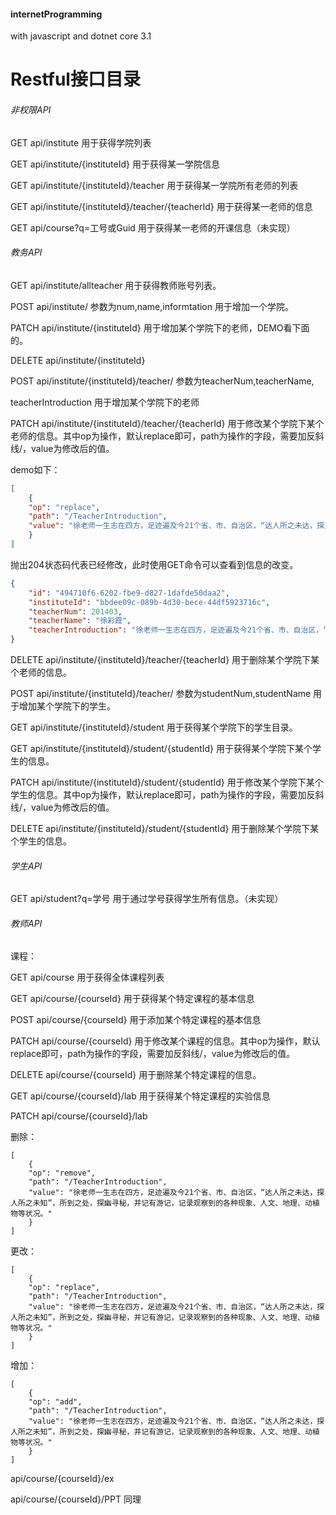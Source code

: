 #### internetProgramming

with javascript and dotnet core 3.1



# Restful接口目录

###### 非权限API

GET api/institute 用于获得学院列表

GET api/institute/{instituteId} 用于获得某一学院信息

GET api/institute/{instituteId}/teacher 用于获得某一学院所有老师的列表

GET api/institute/{instituteId}/teacher/{teacherId} 用于获得某一老师的信息

GET api/course?q=工号或Guid 用于获得某一老师的开课信息（未实现）

###### 教务API

GET api/institute/allteacher 用于获得教师账号列表。

POST api/institute/ 参数为num,name,informtation 用于增加一个学院。

PATCH api/institute/{instituteId} 用于增加某个学院下的老师，DEMO看下面的。

DELETE api/institute/{instituteId} 

POST api/institute/{instituteId}/teacher/ 参数为teacherNum,teacherName,

teacherIntroduction 用于增加某个学院下的老师

PATCH api/institute/{instituteId}/teacher/{teacherId} 用于修改某个学院下某个老师的信息。其中op为操作，默认replace即可，path为操作的字段，需要加反斜线/，value为修改后的值。

demo如下：

```json
[
    {
    "op": "replace",
    "path": "/TeacherIntroduction",
    "value": "徐老师一生志在四方，足迹遍及今21个省、市、自治区，“达人所之未达，探人所之未知”，所到之处，探幽寻秘，并记有游记，记录观察到的各种现象、人文、地理、动植物等状况。"
    }
]
```

抛出204状态码代表已经修改，此时使用GET命令可以查看到信息的改变。

```json
{
    "id": "494710f6-6202-fbe9-d827-1dafde50daa2",
    "instituteId": "bbdee09c-089b-4d30-bece-44df5923716c",
    "teacherNum": 201403,
    "teacherName": "徐彩霞",
    "teacherIntroduction": "徐老师一生志在四方，足迹遍及今21个省、市、自治区，“达人所之未达，探人所之未知”，所到之处，探幽寻秘，并记有游记，记录观察到的各种现象、人文、地理、动植物等状况。"
}
```

DELETE api/institute/{instituteId}/teacher/{teacherId} 用于删除某个学院下某个老师的信息。

POST api/institute/{instituteId}/teacher/ 参数为studentNum,studentName 用于增加某个学院下的学生。

GET api/institute/{instituteId}/student 用于获得某个学院下的学生目录。

GET api/institute/{instituteId}/student/{studentId} 用于获得某个学院下某个学生的信息。

PATCH api/institute/{instituteId}/student/{studentId} 用于修改某个学院下某个学生的信息。其中op为操作，默认replace即可，path为操作的字段，需要加反斜线/，value为修改后的值。

DELETE api/institute/{instituteId}/student/{studentId} 用于删除某个学院下某个学生的信息。

###### 学生API

GET api/student?q=学号  用于通过学号获得学生所有信息。（未实现）

###### 教师API

课程：

GET api/course 用于获得全体课程列表

GET api/course/{courseId} 用于获得某个特定课程的基本信息

POST api/course/{courseId} 用于添加某个特定课程的基本信息

PATCH api/course/{courseId} 用于修改某个课程的信息。其中op为操作，默认replace即可，path为操作的字段，需要加反斜线/，value为修改后的值。

DELETE api/course/{courseId} 用于删除某个特定课程的信息。

GET api/course/{courseId}/lab 用于获得某个特定课程的实验信息

PATCH api/course/{courseId}/lab

删除：

```
[
    {
    "op": "remove",
    "path": "/TeacherIntroduction",
    "value": "徐老师一生志在四方，足迹遍及今21个省、市、自治区，“达人所之未达，探人所之未知”，所到之处，探幽寻秘，并记有游记，记录观察到的各种现象、人文、地理、动植物等状况。"
    }
]
```

更改：

```
[
    {
    "op": "replace",
    "path": "/TeacherIntroduction",
    "value": "徐老师一生志在四方，足迹遍及今21个省、市、自治区，“达人所之未达，探人所之未知”，所到之处，探幽寻秘，并记有游记，记录观察到的各种现象、人文、地理、动植物等状况。"
    }
]
```

增加：

```
[
    {
    "op": "add",
    "path": "/TeacherIntroduction",
    "value": "徐老师一生志在四方，足迹遍及今21个省、市、自治区，“达人所之未达，探人所之未知”，所到之处，探幽寻秘，并记有游记，记录观察到的各种现象、人文、地理、动植物等状况。"
    }
]
```



api/course/{courseId}/ex

api/course/{courseId}/PPT 同理
